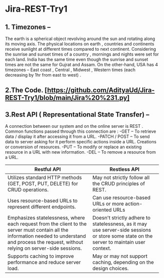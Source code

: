 # Jira-REST-Try1

## 1. Timezones – 
The earth is a spherical object revolving around the sun and rotating along its moving axis.  The physical locations on earth , countries and continents receive sunlight at different times compared to next continent. Considering the sunrise and sunset times of a country , mornings and nights were set for each land. India has the same time even though the sunrise and sunset times are not the same for Gujrat and Assam. On the other-hand, USA has 4 timezones – East coast , Central , Midwest , Western times (each decreasing by 1hr from east to west) . 
## 2.The Code.  [https://github.com/AdityaUd/Jira-REST-Try1/blob/main/Jira%20%231.py]

## 3.Rest API ( Representational State Transfer) – 
A connection between our system and on the online server is REST . Common functions passed through this connection are :
-GET – To retrieve data / display it after accessing it from a URL.
-PATCH / POST – To send data to server asking for it perform specific actions inside a URL. Creations or conversion of resources. 
-PUT – To modify or replace an existing resource in a URL with new information.
-DEL – To remove a resource from a URL. 

| Restful API| Restless API |
| ---------------| -----------------|
|Utilizes standard HTTP methods (GET, POST, PUT, DELETE) for CRUD operations.| May not strictly follow all the CRUD principles of REST. |
|Uses resource-based URLs to represent different endpoints.| Can use resource-based URLs or more action-oriented URLs|
|Emphasizes statelessness, where each request from the client to the server must contain all the information needed to understand and process the request, without relying on server-side sessions. | Doesn't strictly adhere to statelessness, as it may use server-side sessions or store some state on the server to maintain user context.|
|Supports caching to improve performance and reduce server load.|May or may not support caching, depending on the design choices.|








